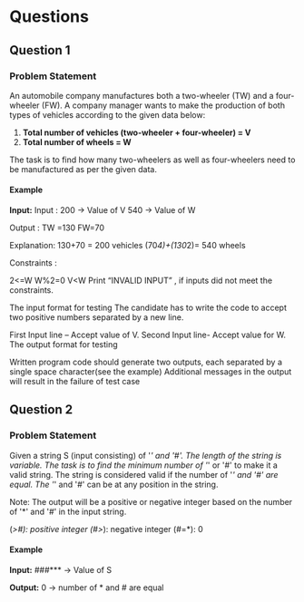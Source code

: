 # Questions

## Question 1

### Problem Statement

An automobile company manufactures both a two-wheeler (TW) and a four-wheeler (FW). A company manager wants to make the production of both types of vehicles according to the given data below:

1. **Total number of vehicles (two-wheeler + four-wheeler) = V**
2. **Total number of wheels = W**

The task is to find how many two-wheelers as well as four-wheelers need to be manufactured as per the given data.

#### Example

**Input:**
Input :
200 -> Value of V
540 -> Value of W

Output :
TW =130 FW=70

Explanation:
130+70 = 200 vehicles
(70*4)+(130*2)= 540 wheels

Constraints :

2<=W
W%2=0
V<W
Print “INVALID INPUT” , if inputs did not meet the constraints.

The input format for testing
The candidate has to write the code to accept two positive numbers separated by a new line.

First Input line – Accept value of V.
Second Input line- Accept value for W.
The output format for testing

Written program code should generate two outputs, each separated by a single space character(see the example)
Additional messages in the output will result in the failure of test case

## Question 2

### Problem Statement

Given a string S (input consisting) of '_' and '#'. The length of the string is variable. The task is to find the minimum number of '_' or '#' to make it a valid string. The string is considered valid if the number of '_' and '#' are equal. The '_' and '#' can be at any position in the string.

Note: The output will be a positive or negative integer based on the number of '\*' and '#' in the input string.

(_>#): positive integer
(#>_): negative integer
(#=\*): 0

#### Example

**Input:**
###\*\*\* -> Value of S

**Output:**
0 → number of \* and # are equal
